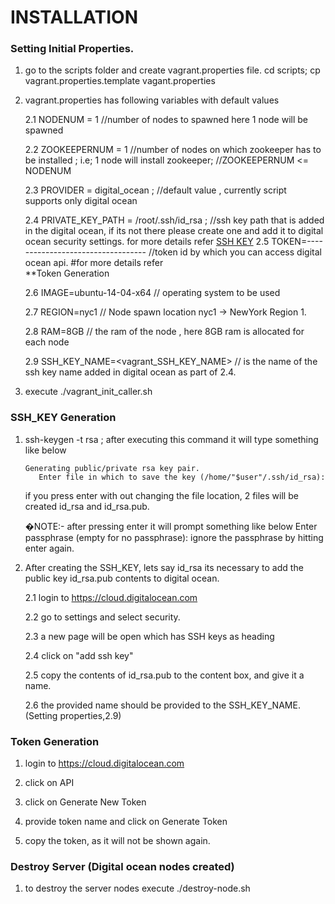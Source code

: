 # INSTALLATION
### Setting Initial Properties.

1. go to the scripts folder and create vagrant.properties file.  cd scripts; cp vagrant.properties.template vagant.properties

2. vagrant.properties has following variables with default values

   2.1 NODENUM = 1 //number of nodes to spawned  here 1 node will be spawned
   
   2.2 ZOOKEEPERNUM = 1 //number of nodes on which zookeeper has to be installed ; i.e; 1 node will install zookeeper;
                        //ZOOKEEPERNUM <= NODENUM
   
   2.3 PROVIDER = digital_ocean ; //default value , currently script supports only digital ocean
   
   2.4 PRIVATE_KEY_PATH = /root/.ssh/id_rsa ; //ssh key path that is added in the digital ocean, if its not there please create one and add it to digital ocean security settings. for more details refer [SSH KEY](.#ssh_key-generation)
   2.5 TOKEN=---------------------------------- //token id by which you can access digital ocean api. #for more details refer    
      **Token Generation
   
   2.6 IMAGE=ubuntu-14-04-x64  // operating system to be used
   
   2.7 REGION=nyc1 // Node spawn location nyc1 -> NewYork Region 1.
   
   2.8 RAM=8GB // the ram of the node , here 8GB ram is allocated for each node
   
   2.9 SSH_KEY_NAME=<vagrant_SSH_KEY_NAME> // is the name of the ssh key name added in digital ocean as part of 2.4.

3. execute ./vagrant_init_caller.sh

### SSH_KEY Generation

1. ssh-keygen -t rsa ; after executing this command it will type something like below

       Generating public/private rsa key pair.
          Enter file in which to save the key (/home/"$user"/.ssh/id_rsa): 

   if you press enter with out changing the file location, 2 files will be created id_rsa and id_rsa.pub.
  
   �NOTE:- after pressing enter it will prompt something like below
   Enter passphrase (empty for no passphrase):
   ignore the passphrase by hitting enter again.



2. After creating the SSH_KEY, lets say id_rsa its necessary to add the public key id_rsa.pub contents to digital ocean.
   
   2.1 login to  https://cloud.digitalocean.com
   
   2.2 go to settings and select security. 
   
   2.3 a new page will be open which has SSH keys as heading
   
   2.4 click on "add ssh key"
   
   2.5 copy the contents of id_rsa.pub to the content box, and give it a name.
   
   2.6 the provided name should be provided to the SSH_KEY_NAME. (Setting properties,2.9)

### Token Generation
  
  1. login to  https://cloud.digitalocean.com
  
  2. click on API
  
  3. click on Generate New Token 
  
  4. provide token name and click on Generate Token
  
  5. copy the token, as it will not be shown again. 
  
### Destroy Server (Digital ocean nodes created)
  
  1. to destroy the server nodes execute ./destroy-node.sh

